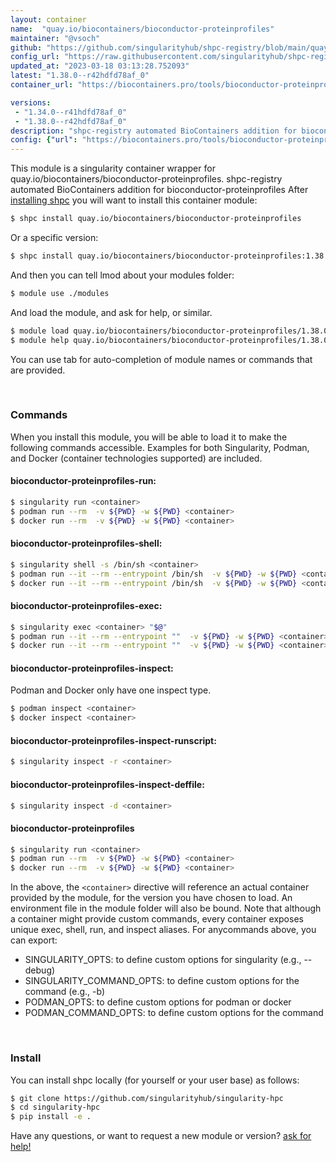 ```yaml
---
layout: container
name:  "quay.io/biocontainers/bioconductor-proteinprofiles"
maintainer: "@vsoch"
github: "https://github.com/singularityhub/shpc-registry/blob/main/quay.io/biocontainers/bioconductor-proteinprofiles/container.yaml"
config_url: "https://raw.githubusercontent.com/singularityhub/shpc-registry/main/quay.io/biocontainers/bioconductor-proteinprofiles/container.yaml"
updated_at: "2023-03-18 03:13:28.752093"
latest: "1.38.0--r42hdfd78af_0"
container_url: "https://biocontainers.pro/tools/bioconductor-proteinprofiles"

versions:
 - "1.34.0--r41hdfd78af_0"
 - "1.38.0--r42hdfd78af_0"
description: "shpc-registry automated BioContainers addition for bioconductor-proteinprofiles"
config: {"url": "https://biocontainers.pro/tools/bioconductor-proteinprofiles", "maintainer": "@vsoch", "description": "shpc-registry automated BioContainers addition for bioconductor-proteinprofiles", "latest": {"1.38.0--r42hdfd78af_0": "sha256:77f94affd09ed53a927000eee3a06c5684c997f4033ec55400964f1f9d6cee0a"}, "tags": {"1.34.0--r41hdfd78af_0": "sha256:505385e153c56ce8b33bfcefddfd636bf5379ecc05d1e97a3656f1cf76a64665", "1.38.0--r42hdfd78af_0": "sha256:77f94affd09ed53a927000eee3a06c5684c997f4033ec55400964f1f9d6cee0a"}, "docker": "quay.io/biocontainers/bioconductor-proteinprofiles"}
---
```


This module is a singularity container wrapper for quay.io/biocontainers/bioconductor-proteinprofiles.
shpc-registry automated BioContainers addition for bioconductor-proteinprofiles
After [installing shpc](#install) you will want to install this container module:


```bash
$ shpc install quay.io/biocontainers/bioconductor-proteinprofiles
```

Or a specific version:

```bash
$ shpc install quay.io/biocontainers/bioconductor-proteinprofiles:1.38.0--r42hdfd78af_0
```

And then you can tell lmod about your modules folder:

```bash
$ module use ./modules
```

And load the module, and ask for help, or similar.

```bash
$ module load quay.io/biocontainers/bioconductor-proteinprofiles/1.38.0--r42hdfd78af_0
$ module help quay.io/biocontainers/bioconductor-proteinprofiles/1.38.0--r42hdfd78af_0
```

You can use tab for auto-completion of module names or commands that are provided.

<br>

### Commands

When you install this module, you will be able to load it to make the following commands accessible.
Examples for both Singularity, Podman, and Docker (container technologies supported) are included.

#### bioconductor-proteinprofiles-run:

```bash
$ singularity run <container>
$ podman run --rm  -v ${PWD} -w ${PWD} <container>
$ docker run --rm  -v ${PWD} -w ${PWD} <container>
```

#### bioconductor-proteinprofiles-shell:

```bash
$ singularity shell -s /bin/sh <container>
$ podman run --it --rm --entrypoint /bin/sh  -v ${PWD} -w ${PWD} <container>
$ docker run --it --rm --entrypoint /bin/sh  -v ${PWD} -w ${PWD} <container>
```

#### bioconductor-proteinprofiles-exec:

```bash
$ singularity exec <container> "$@"
$ podman run --it --rm --entrypoint ""  -v ${PWD} -w ${PWD} <container> "$@"
$ docker run --it --rm --entrypoint ""  -v ${PWD} -w ${PWD} <container> "$@"
```

#### bioconductor-proteinprofiles-inspect:

Podman and Docker only have one inspect type.

```bash
$ podman inspect <container>
$ docker inspect <container>
```

#### bioconductor-proteinprofiles-inspect-runscript:

```bash
$ singularity inspect -r <container>
```

#### bioconductor-proteinprofiles-inspect-deffile:

```bash
$ singularity inspect -d <container>
```



#### bioconductor-proteinprofiles

```bash
$ singularity run <container>
$ podman run --rm  -v ${PWD} -w ${PWD} <container>
$ docker run --rm  -v ${PWD} -w ${PWD} <container>
```


In the above, the `<container>` directive will reference an actual container provided
by the module, for the version you have chosen to load. An environment file in the
module folder will also be bound. Note that although a container
might provide custom commands, every container exposes unique exec, shell, run, and
inspect aliases. For anycommands above, you can export:

 - SINGULARITY_OPTS: to define custom options for singularity (e.g., --debug)
 - SINGULARITY_COMMAND_OPTS: to define custom options for the command (e.g., -b)
 - PODMAN_OPTS: to define custom options for podman or docker
 - PODMAN_COMMAND_OPTS: to define custom options for the command

<br>

### Install

You can install shpc locally (for yourself or your user base) as follows:

```bash
$ git clone https://github.com/singularityhub/singularity-hpc
$ cd singularity-hpc
$ pip install -e .
```

Have any questions, or want to request a new module or version? [ask for help!](https://github.com/singularityhub/singularity-hpc/issues)